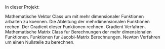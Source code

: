 In dieser Projekt:

Mathematische Vektor Class um mit mehr dimensionaler Funktionen arbaiten zu koennen.
Die Ableitung der mehrdimensionalen Funktionen rechen.
Der Gradient dieser Funktionen rechnen.
Gradient Verfahren.
Mathematische Matrix Class fur Berechnungen der mehr dimensionalen Funktionen.
Funktionen fur Jacobi-Matrix Berechnungen.
Newton Verfahren um einen Nullstelle zu berechnen.
